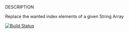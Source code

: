 
 DESCRIPTION

Replace the wanted index elements of a given String Array

[![Build Status](https://travis-ci.org/mittys/mittyapp.svg?branch=master)](https://travis-ci.org/mittys/mittyapp)
